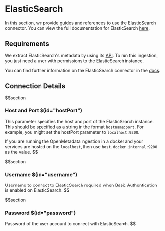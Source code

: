 # ElasticSearch

In this section, we provide guides and references to use the ElasticSearch connector. You can view the full documentation for ElasticSearch [here](https://docs.open-metadata.org/connectors/search/elasticsearch).

## Requirements

We extract ElasticSearch's metadata by using its [API](https://www.elastic.co/guide/en/elasticsearch/reference/current/rest-apis.html). To run this ingestion, you just need a user with permissions to the ElasticSearch instance.

You can find further information on the ElasticSearch connector in the [docs](https://docs.open-metadata.org/connectors/search/elasticsearch).

## Connection Details

$$section
### Host and Port $(id="hostPort")

This parameter specifies the host and port of the ElasticSearch instance. This should be specified as a string in the format `hostname:port`. For example, you might set the hostPort parameter to `localhost:9200`.

If you are running the OpenMetadata ingestion in a docker and your services are hosted on the `localhost`, then use `host.docker.internal:9200` as the value.
$$

$$section
### Username $(id="username")
Username to connect to ElasticSearch required when Basic Authentication is enabled on ElasticSearch.
$$

$$section
### Password $(id="password")
Password of the user account to connect with ElasticSearch.
$$
